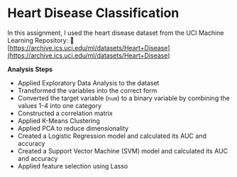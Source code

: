 # Heart Disease Classification

In this assignment, I used the heart disease dataset from the UCI Machine Learning Repository: 
🔗 [https://archive.ics.uci.edu/ml/datasets/Heart+Disease](https://archive.ics.uci.edu/ml/datasets/Heart+Disease)  

**Analysis Steps**
- Applied Exploratory Data Analysis to the dataset
- Transformed the variables into the correct form
- Converted the target variable (`num`) to a binary variable by combining the values 1-4 into one category
- Constructed a correlation matrix
- Applied K-Means Clustering
- Applied PCA to reduce dimensionality
- Created a Logistic Regression model and calculated its AUC and accuracy
- Created a Support Vector Machine (SVM) model and calculated its AUC and accuracy
- Applied feature selection using Lasso
